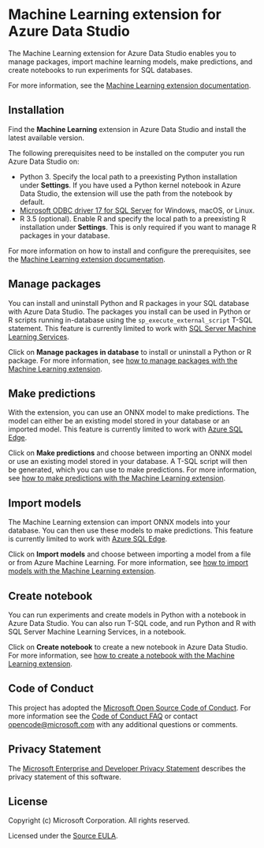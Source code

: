 # Machine Learning extension for Azure Data Studio

The Machine Learning extension for Azure Data Studio enables you to manage packages, import machine learning models, make predictions, and create notebooks to run experiments for SQL databases.

For more information, see the [Machine Learning extension documentation](https://go.microsoft.com/fwlink/?linkid=2129918).

## Installation

Find the **Machine Learning** extension in Azure Data Studio and install the latest available version.

The following prerequisites need to be installed on the computer you run Azure Data Studio on:

- Python 3. Specify the local path to a preexisting Python installation under **Settings**. If you have used a Python kernel notebook in Azure Data Studio, the extension will use the path from the notebook by default.
- [Microsoft ODBC driver 17 for SQL Server](https://go.microsoft.com/fwlink/?linkid=2129818) for Windows, macOS, or Linux.
- R 3.5 (optional). Enable R and specify the local path to a preexisting R installation under **Settings**. This is only required if you want to manage R packages in your database.

For more information on how to install and configure the prerequisites, see the [Machine Learning extension documentation](https://go.microsoft.com/fwlink/?linkid=2129918).

## Manage packages

You can install and uninstall Python and R packages in your SQL database with Azure Data Studio. The packages you install can be used in Python or R scripts running in-database using the `sp_execute_external_script` T-SQL statement. This feature is currently limited to work with [SQL Server Machine Learning Services](https://go.microsoft.com/fwlink/?linkid=2128672).

Click on **Manage packages in database** to install or uninstall a Python or R package. For more information, see [how to manage packages with the Machine Learning extension](https://go.microsoft.com/fwlink/?linkid=2129919).

## Make predictions

With the extension, you can use an ONNX model to make predictions. The model can either be an existing model stored in your database or an imported model. This feature is currently limited to work with [Azure SQL Edge](https://go.microsoft.com/fwlink/?linkid=2129794).

Click on **Make predictions** and choose between importing an ONNX model or use an existing model stored in your database. A T-SQL script will then be generated, which you can use to make predictions. For more information, see [how to make predictions with the Machine Learning extension](https://go.microsoft.com/fwlink/?linkid=2129795).

## Import models

The Machine Learning extension can import ONNX models into your database. You can then use these models to make predictions. This feature is currently limited to work with [Azure SQL Edge](https://go.microsoft.com/fwlink/?linkid=2129794).

Click on **Import models** and choose between importing a model from a file or from Azure Machine Learning. For more information, see [how to import models with the Machine Learning extension](https://go.microsoft.com/fwlink/?linkid=2129796).

## Create notebook

You can run experiments and create models in Python with a notebook in Azure Data Studio. You can also run T-SQL code, and run Python and R with SQL Server Machine Learning Services, in a notebook.

Click on **Create notebook** to create a new notebook in Azure Data Studio. For more information, see [how to create a notebook with the Machine Learning extension](https://go.microsoft.com/fwlink/?linkid=2129920).

## Code of Conduct

This project has adopted the [Microsoft Open Source Code of Conduct](https://opensource.microsoft.com/codeofconduct/). For more information see the [Code of Conduct FAQ](https://opensource.microsoft.com/codeofconduct/faq/) or contact [opencode@microsoft.com](https://github.com/Microsoft/azuredatastudio/blob/master/mailto:opencode@microsoft.com) with any additional questions or comments.

## Privacy Statement

The [Microsoft Enterprise and Developer Privacy Statement](https://privacy.microsoft.com/privacystatement) describes the privacy statement of this software.

## License

Copyright (c) Microsoft Corporation. All rights reserved.

Licensed under the [Source EULA](https://raw.githubusercontent.com/Microsoft/azuredatastudio/main/LICENSE.txt).
